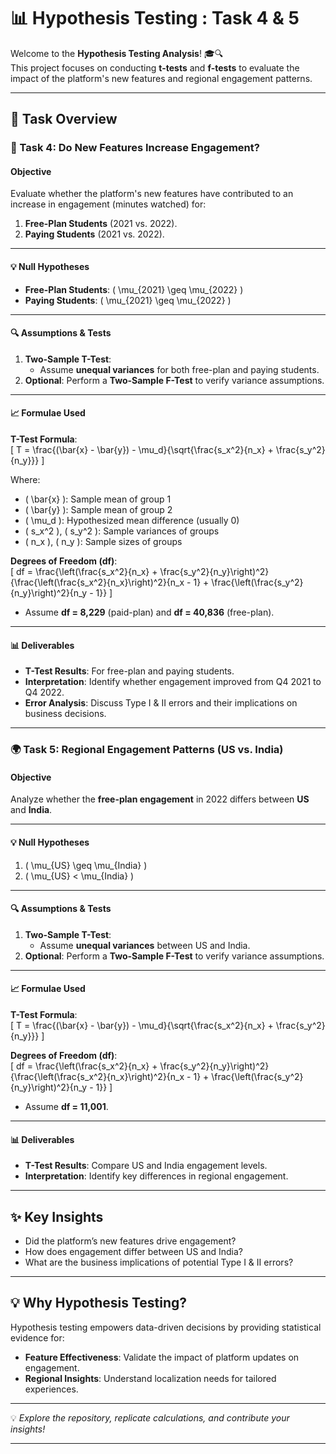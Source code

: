 
# **📊 Hypothesis Testing : Task 4 & 5**

Welcome to the **Hypothesis Testing Analysis**! 🎓🔍  
This project focuses on conducting **t-tests** and **f-tests** to evaluate the impact of the platform's new features and regional engagement patterns.

---

## **📌 Task Overview**

### **🚀 Task 4: Do New Features Increase Engagement?**

#### **Objective**
Evaluate whether the platform's new features have contributed to an increase in engagement (minutes watched) for:  
1. **Free-Plan Students** (2021 vs. 2022).  
2. **Paying Students** (2021 vs. 2022).

---

#### **💡 Null Hypotheses**  
- **Free-Plan Students**: \( \mu_{2021} \geq \mu_{2022} \)  
- **Paying Students**: \( \mu_{2021} \geq \mu_{2022} \)

---

#### **🔍 Assumptions & Tests**
1. **Two-Sample T-Test**:  
   - Assume **unequal variances** for both free-plan and paying students.  
2. **Optional**: Perform a **Two-Sample F-Test** to verify variance assumptions.

---

#### **📈 Formulae Used**

**T-Test Formula**:  
\[
T = \frac{(\bar{x} - \bar{y}) - \mu_d}{\sqrt{\frac{s_x^2}{n_x} + \frac{s_y^2}{n_y}}}
\]

Where:  
- \( \bar{x} \): Sample mean of group 1  
- \( \bar{y} \): Sample mean of group 2  
- \( \mu_d \): Hypothesized mean difference (usually 0)  
- \( s_x^2 \), \( s_y^2 \): Sample variances of groups  
- \( n_x \), \( n_y \): Sample sizes of groups  

**Degrees of Freedom (df)**:  
\[
df = \frac{\left(\frac{s_x^2}{n_x} + \frac{s_y^2}{n_y}\right)^2}{\frac{\left(\frac{s_x^2}{n_x}\right)^2}{n_x - 1} + \frac{\left(\frac{s_y^2}{n_y}\right)^2}{n_y - 1}}
\]  

- Assume **df = 8,229** (paid-plan) and **df = 40,836** (free-plan).  

---

#### **📊 Deliverables**
- **T-Test Results**: For free-plan and paying students.  
- **Interpretation**: Identify whether engagement improved from Q4 2021 to Q4 2022.  
- **Error Analysis**: Discuss Type I & II errors and their implications on business decisions.  

---

### **🌍 Task 5: Regional Engagement Patterns (US vs. India)**

#### **Objective**
Analyze whether the **free-plan engagement** in 2022 differs between **US** and **India**.  

---

#### **💡 Null Hypotheses**  
1. \( \mu_{US} \geq \mu_{India} \)  
2. \( \mu_{US} < \mu_{India} \)

---

#### **🔍 Assumptions & Tests**
1. **Two-Sample T-Test**:  
   - Assume **unequal variances** between US and India.  
2. **Optional**: Perform a **Two-Sample F-Test** to verify variance assumptions.

---

#### **📈 Formulae Used**

**T-Test Formula**:  
\[
T = \frac{(\bar{x} - \bar{y}) - \mu_d}{\sqrt{\frac{s_x^2}{n_x} + \frac{s_y^2}{n_y}}}
\]  

**Degrees of Freedom (df)**:  
\[
df = \frac{\left(\frac{s_x^2}{n_x} + \frac{s_y^2}{n_y}\right)^2}{\frac{\left(\frac{s_x^2}{n_x}\right)^2}{n_x - 1} + \frac{\left(\frac{s_y^2}{n_y}\right)^2}{n_y - 1}}
\]  

- Assume **df = 11,001**.  

---

#### **📊 Deliverables**
- **T-Test Results**: Compare US and India engagement levels.  
- **Interpretation**: Identify key differences in regional engagement.  

---

## **✨ Key Insights**

- Did the platform’s new features drive engagement?  
- How does engagement differ between US and India?  
- What are the business implications of potential Type I & II errors?  

---


## **💡 Why Hypothesis Testing?**  
Hypothesis testing empowers data-driven decisions by providing statistical evidence for:  
- **Feature Effectiveness**: Validate the impact of platform updates on engagement.  
- **Regional Insights**: Understand localization needs for tailored experiences.  

---

💡 *Explore the repository, replicate calculations, and contribute your insights!*  

---

